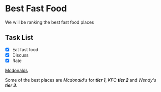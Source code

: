 # Best Fast Food

We will be ranking the best fast food places

## Task List
- [x] Eat fast food
- [x] Discuss
- [x] Rate

[Mcdonalds](https://www.mcdonalds.com/ca/en-ca.html)

Some of the best places are *Mcdonald's* for ***tier 1***, *KFC* ***tier 2*** and *Wendy's* ***tier 3***. 